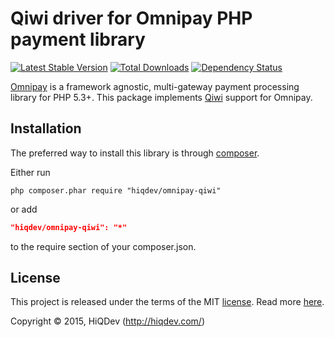 Qiwi driver for Omnipay PHP payment library
===========================================

[![Latest Stable Version](https://poser.pugx.org/hiqdev/omnipay-qiwi/v/stable)](//packagist.org/packages/hiqdev/omnipay-qiwi)
[![Total Downloads](https://poser.pugx.org/hiqdev/omnipay-qiwi/downloads)](//packagist.org/packages/hiqdev/omnipay-qiwi)
[![Dependency Status](https://www.versioneye.com/php/hiqdev:omnipay-qiwi/dev-master/badge.svg)](https://www.versioneye.com/php/hiqdev:omnipay-qiwi/dev-master)

[Omnipay](https://github.com/omnipay/omnipay) is a framework agnostic, multi-gateway payment
processing library for PHP 5.3+.
This package implements [Qiwi](https://qiwi.ru/) support for Omnipay.

## Installation

The preferred way to install this library is through [composer](http://getcomposer.org/download/).

Either run

```
php composer.phar require "hiqdev/omnipay-qiwi"
```

or add

```json
"hiqdev/omnipay-qiwi": "*"
```

to the require section of your composer.json.

## License

This project is released under the terms of the MIT [license](https://github.com/hiqdev/omnipay-qiwi/blob/master/LICENSE).
Read more [here](http://choosealicense.com/licenses/mit).

Copyright © 2015, HiQDev (http://hiqdev.com/)
